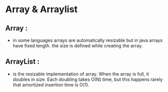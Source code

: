 # __Array & Arraylist__

## __Array :__

* in some languages arrays are automatically resizable but in java arrays have fixed length. the size is defined while creating the array.

## __ArrayList :__

* is the resizable implementation of array. When the array is full, it doubles in size. Each doubling takes O(N) time, but this happens rarely that amortized insertion time is O(1).